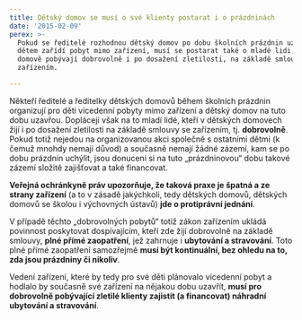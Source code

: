 ```yaml
---
title: Dětský domov se musí o své klienty postarat i o prázdninách
date: '2015-02-09'
perex: >-
  Pokud se ředitelé rozhodnou dětský domov po dobu školních prázdnin uzavřít a
  dětem zařídí pobyt mimo zařízení, musí se postarat také o mladé lidi, kteří v
  domově pobývají dobrovolně i po dosažení zletilosti, na základě smlouvy se
  zařízením.

---
```



<p>Někteří ředitelé a ředitelky dětských domovů během školních prázdnin organizují pro děti vícedenní pobyty mimo zařízení a dětský domov na tuto dobu uzavřou. Doplácejí však na to mladí lidé, kteří v&nbsp;dětských domovech žijí i po dosažení zletilosti na základě smlouvy se zařízením, tj. <strong>dobrovolně</strong>. Pokud totiž nejedou na organizovanou akci společně s&nbsp;ostatními dětmi (k čemuž mnohdy nemají důvod) a současně nemají žádné zázemí, kam se po dobu prázdnin uchýlit, jsou donuceni si na tuto „prázdninovou“ dobu takové zázemí složitě zajišťovat a také financovat. </p><p><strong>Veřejná ochránkyně práv upozorňuje, že taková praxe je špatná a ze strany zařízení</strong> (a to v&nbsp;zásadě jakýchkoli, tedy dětských domovů, dětských domovů se školou i výchovných ústavů) <strong>jde o protiprávní jednání</strong>. </p><p>V&nbsp;případě těchto „dobrovolných pobytů“ totiž zákon zařízením ukládá povinnost poskytovat dospívajícím, kteří zde žijí dobrovolně na základě smlouvy, <strong>plné přímé zaopatření</strong>, jež zahrnuje i <strong>ubytování a stravování</strong>. Toto plné přímé zaopatření samozřejmě <strong>musí být kontinuální, bez ohledu na to, zda jsou prázdniny či nikoliv</strong>. </p><p>Vedení zařízení, které by tedy pro své děti plánovalo vícedenní pobyt a hodlalo by současně své zařízení na nějakou dobu uzavřít, <strong>musí pro dobrovolně pobývající zletilé klienty zajistit (a financovat) náhradní ubytování a stravování</strong>.</p>

